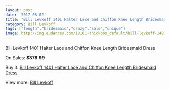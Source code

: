 ```yaml
---
layout: post
date: '2017-08-02'
title: "Bill Levkoff 1401 Halter Lace and Chiffon Knee Length Bridesmaid Dress"
category: Bill Levkoff
tags: ["length","bridesmaid","crazy","sale","unique"]
image: http://img.eudances.com/18101-thickbox_default/bill-levkoff-1401-halter-lace-and-chiffon-knee-length-bridesmaid-dress.jpg
---
```

Bill Levkoff 1401 Halter Lace and Chiffon Knee Length Bridesmaid Dress

On Sales: **$378.99**
<a href="https://www.eudances.com/en/bill-levkoff/5266-bill-levkoff-1401-halter-lace-and-chiffon-knee-length-bridesmaid-dress.html"><amp-img layout="responsive" width="600" height="600" src="//img.eudances.com/18101-thickbox_default/bill-levkoff-1401-halter-lace-and-chiffon-knee-length-bridesmaid-dress.jpg" alt="Bill Levkoff 1401 Halter Lace and Chiffon Knee Length Bridesmaid Dress 0" /></a>
<a href="https://www.eudances.com/en/bill-levkoff/5266-bill-levkoff-1401-halter-lace-and-chiffon-knee-length-bridesmaid-dress.html"><amp-img layout="responsive" width="600" height="600" src="//img.eudances.com/18102-thickbox_default/bill-levkoff-1401-halter-lace-and-chiffon-knee-length-bridesmaid-dress.jpg" alt="Bill Levkoff 1401 Halter Lace and Chiffon Knee Length Bridesmaid Dress 1" /></a>

Buy it: [Bill Levkoff 1401 Halter Lace and Chiffon Knee Length Bridesmaid Dress](https://www.eudances.com/en/bill-levkoff/5266-bill-levkoff-1401-halter-lace-and-chiffon-knee-length-bridesmaid-dress.html "Bill Levkoff 1401 Halter Lace and Chiffon Knee Length Bridesmaid Dress")

View more: [Bill Levkoff](https://www.eudances.com/en/57-bill-levkoff "Bill Levkoff")